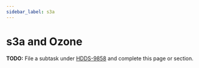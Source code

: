 ```yaml
---
sidebar_label: s3a
---
```


# s3a and Ozone

**TODO:** File a subtask under [HDDS-9858](https://issues.apache.org/jira/browse/HDDS-9858) and complete this page or section.
